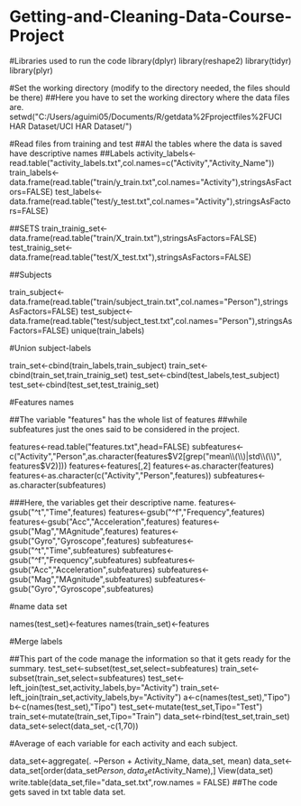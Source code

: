 # Getting-and-Cleaning-Data-Course-Project
#Libraries used to run the code
library(dplyr)
library(reshape2)
library(tidyr)
library(plyr)

#Set the working directory (modify to the directory needed, the files should be there)
##Here you have to set the working directory where the data files are. 
setwd("C:/Users/aguimi05/Documents/R/getdata%2Fprojectfiles%2FUCI HAR Dataset/UCI HAR Dataset/")

#Read files from training and test
##Al the tables where the data is saved have descriptive names
##Labels
activity_labels<-read.table("activity_labels.txt",col.names=c("Activity","Activity_Name"))
train_labels<-data.frame(read.table("train/y_train.txt",col.names="Activity"),stringsAsFactors=FALSE)
test_labels<-data.frame(read.table("test/y_test.txt",col.names="Activity"),stringsAsFactors=FALSE)

##SETS
train_trainig_set<-data.frame(read.table("train/X_train.txt"),stringsAsFactors=FALSE)
test_trainig_set<-data.frame(read.table("test/X_test.txt"),stringsAsFactors=FALSE)

##Subjects

train_subject<-data.frame(read.table("train/subject_train.txt",col.names="Person"),stringsAsFactors=FALSE)
test_subject<-data.frame(read.table("test/subject_test.txt",col.names="Person"),stringsAsFactors=FALSE)
unique(train_labels)

#Union subject-labels

train_set<-cbind(train_labels,train_subject)
train_set<-cbind(train_set,train_trainig_set)
test_set<-cbind(test_labels,test_subject)
test_set<-cbind(test_set,test_trainig_set)

#Features names

##The variable "features" has the whole list of features
##while subfeatures just the ones said to be considered in the project.

features<-read.table("features.txt",head=FALSE)
subfeatures<-c("Activity","Person",as.character(features$V2[grep("mean\\(\\)|std\\(\\)", features$V2)]))
features<-features[,2]
features<-as.character(features)
features<-as.character(c("Activity","Person",features))
subfeatures<-as.character(subfeatures)

###Here, the variables get their descriptive name.
features<-gsub("^t","Time",features)
features<-gsub("^f","Frequency",features)
features<-gsub("Acc","Acceleration",features)
features<-gsub("Mag","MAgnitude",features)
features<-gsub("Gyro","Gyroscope",features)
subfeatures<-gsub("^t","Time",subfeatures)
subfeatures<-gsub("^f","Frequency",subfeatures)
subfeatures<-gsub("Acc","Acceleration",subfeatures)
subfeatures<-gsub("Mag","MAgnitude",subfeatures)
subfeatures<-gsub("Gyro","Gyroscope",subfeatures)

#name data set

names(test_set)<-features
names(train_set)<-features

#Merge labels

##This part of the code manage the information so that it gets ready for the summary.
test_set<-subset(test_set,select=subfeatures)
train_set<-subset(train_set,select=subfeatures)
test_set<-left_join(test_set,activity_labels,by="Activity")
train_set<-left_join(train_set,activity_labels,by="Activity")
a<-c(names(test_set),"Tipo")
b<-c(names(test_set),"Tipo")
test_set<-mutate(test_set,Tipo="Test")
train_set<-mutate(train_set,Tipo="Train")
data_set<-rbind(test_set,train_set)
data_set<-select(data_set,-c(1,70))

#Average of each variable for each activity and each subject.

data_set<-aggregate(. ~Person + Activity_Name, data_set, mean)
data_set<-data_set[order(data_set$Person,data_set$Activity_Name),]
View(data_set)
write.table(data_set,file="data_set.txt",row.names = FALSE)
##The code gets saved in txt table data set.

